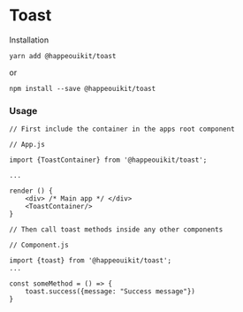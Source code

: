 # Toast



Installation

    yarn add @happeouikit/toast

or 

    npm install --save @happeouikit/toast


### Usage

```
// First include the container in the apps root component

// App.js

import {ToastContainer} from '@happeouikit/toast';

...

render () {
    <div> /* Main app */ </div>
    <ToastContainer/>
}

// Then call toast methods inside any other components

// Component.js

import {toast} from '@happeouikit/toast';
...

const someMethod = () => {
    toast.success({message: "Success message"})
}

```
